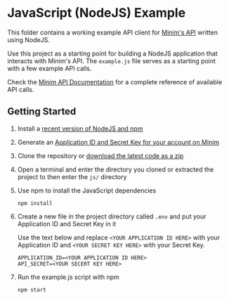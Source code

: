 # JavaScript (NodeJS) Example

This folder contains a working example API client for [Minim's API](https://my.minim.co/api_doc) written
using NodeJS.

Use this project as a starting point for building a NodeJS application that interacts with Minim's API. The `example.js`
file serves as a starting point with a few example API calls. 

Check the [Minim API Documentation](https://my.minim.co/api_doc) for a complete reference of available API calls. 

## Getting Started

1. Install a [recent version of NodeJS and npm](https://nodejs.org/en/download/)
2. Generate an [Application ID and Secret Key for your account on Minim](https://my.minim.co/api_keys)
3. Clone the repository or [download the latest code as a zip](https://github.com/MinimSecure/minim-api-examples/archive/main.zip)
4. Open a terminal and enter the directory you cloned or extracted the project to then enter the `js/` directory
5. Use npm to install the JavaScript dependencies
   ```
   npm install
   ```
6. Create a new file in the project directory called `.env` and put your Application ID and Secret Key in it 
   
   Use the text below and replace `<YOUR APPLICATION ID HERE>` with your Application ID and `<YOUR SECRET KEY HERE>` 
   with your Secret Key.
   ```
   APPLICATION_ID=<YOUR APPLICATION ID HERE>
   API_SECRET=<YOUR SECERT KEY HERE>
   ```
7. Run the example.js script with npm
   ```
   npm start
   ```
